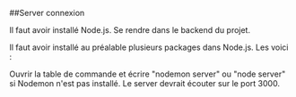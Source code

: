 
##Server connexion

Il faut avoir installé Node.js. Se rendre dans le backend du projet. 

Il faut avoir installé au préalable plusieurs packages dans Node.js. Les voici :



Ouvrir la table de commande et écrire "nodemon server" ou "node server" si Nodemon n'est pas installé. Le server devrait écouter sur le port 3000. 
